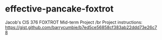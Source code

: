 # effective-pancake-foxtrot
Jacob's CIS 376 FOXTROT Mid-term Project /br
Project instructions: https://gist.github.com/barrycumbie/b7ed5ce56858cf383ab22ddd73e26c78
